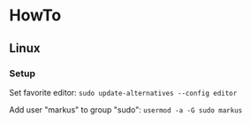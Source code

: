# HowTo

## Linux

### Setup

Set favorite editor: `sudo update-alternatives --config editor`

Add user "markus" to group "sudo": `usermod -a -G sudo markus`
